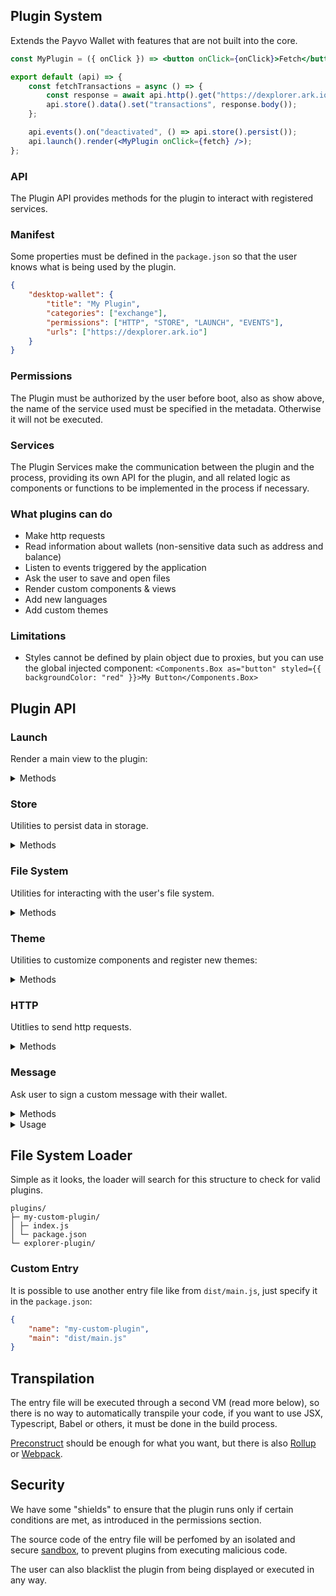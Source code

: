 ## Plugin System

Extends the Payvo Wallet with features that are not built into the core.

```jsx
const MyPlugin = ({ onClick }) => <button onClick={onClick}>Fetch</button>;

export default (api) => {
	const fetchTransactions = async () => {
		const response = await api.http().get("https://dexplorer.ark.io/api/transactions");
		api.store().data().set("transactions", response.body());
	};

	api.events().on("deactivated", () => api.store().persist());
	api.launch().render(<MyPlugin onClick={fetch} />);
};
```

### API

The Plugin API provides methods for the plugin to interact with registered services.

### Manifest

Some properties must be defined in the `package.json` so that the user knows what is being used by the plugin.

```json
{
	"desktop-wallet": {
		"title": "My Plugin",
		"categories": ["exchange"],
		"permissions": ["HTTP", "STORE", "LAUNCH", "EVENTS"],
		"urls": ["https://dexplorer.ark.io"]
	}
}
```

### Permissions

The Plugin must be authorized by the user before boot, also as show above, the name of the service used must be specified in the metadata. Otherwise it will not be executed.

### Services

The Plugin Services make the communication between the plugin and the process, providing its own API for the plugin, and all related logic as components or functions to be implemented in the process if necessary.

### What plugins can do

-   Make http requests
-   Read information about wallets (non-sensitive data such as address and balance)
-   Listen to events triggered by the application
-   Ask the user to save and open files
-   Render custom components & views
-   Add new languages
-   Add custom themes

### Limitations

-   Styles cannot be defined by plain object due to proxies, but you can use the global injected component: `<Components.Box as="button" styled={{ backgroundColor: "red" }}>My Button</Components.Box>`

## Plugin API

### Launch

Render a main view to the plugin:

<details><summary>Methods</summary>

**`render(node: React.ReactNode): void`**

</details>

### Store

Utilities to persist data in storage.

<details><summary>Methods</summary>

**`data(): DataRepository`**

Repository with your data. Eg: `const result = api.store().data().get("cookie")`.

**`persist(): void`**

Call this manually when your data needs to be saved.

</details>

### File System

Utilities for interacting with the user's file system.

<details><summary>Methods</summary>

**`askUserToSaveFile(content: string, suggestedFileName: string): void`**

Open a dialog to ask the user to save a file with the content.

**`askUserToOpenFile(): string | undefined`**

Open a dialog to ask the user to open a file.

</details>

### Theme

Utilities to customize components and register new themes:

<details><summary>Methods</summary>

**`decorate(key: string, (OriginalComponent: React.ComponentType) => React.ReactNode): void`**

Overwrite or extend a component with your own.

</details>

### HTTP

Utitlies to send http requests.

<details><summary>Methods</summary>

**`create(): void`**

Creates a new instance, useful for defining your own isolated headers.

**`get(url: string, query: object): void`**

Sends a GET request to the url.

**`post(url: string, data: object): void`**

Sends a POST request to the url.

**`decorate(key: "options", (currentOptions: object)): void`**

Overwrite global options. Useful to implement a proxy.

</details>

### Message

Ask user to sign a custom message with their wallet.

<details><summary>Methods</summary>

**`useSignMessageModal({ message: string, walletId: string }): [JSX.Component, SignedMessage, { isOpen, open, close }]`**

React Hook that returns the Modal component, the signed object and methods to interact with.

</details>

<details><summary>Usage</summary>

```tsx
module.exports = (api) => {
	const App = () => {
		const wallets = api.profile().wallets();
		const [SignModal, signResult, { isOpen, open }] = api
			.message()
			.useSignMessageModal({ message: "My Message", walletId: wallets[0].id });

		React.useEffect(() => {
			if (signResult) {
				console.log(signResult.signature);
			}
		}, [signResult]);

		return (
			<div>
				<SignModal />
				<button onClick={open}>Open Modal</button>
			</div>
		);
	};

	api.launch().render(App);
};
```

</details>

## File System Loader

Simple as it looks, the loader will search for this structure to check for valid plugins.

```
plugins/
├─ my-custom-plugin/
│ ├─ index.js
│ └─ package.json
└─ explorer-plugin/
```

### Custom Entry

It is possible to use another entry file like from `dist/main.js`, just specify it in the `package.json`:

```json
{
	"name": "my-custom-plugin",
	"main": "dist/main.js"
}
```

## Transpilation

The entry file will be executed through a second VM (read more below), so there is no way to automatically transpile your code, if you want to use JSX, Typescript, Babel or others, it must be done in the build process.

[Preconstruct](https://github.com/preconstruct/preconstruct) should be enough for what you want, but there is also [Rollup](https://github.com/rollup/rollup) or [Webpack](https://github.com/webpack/webpack).

## Security

We have some "shields" to ensure that the plugin runs only if certain conditions are met, as introduced in the permissions section.

The source code of the entry file will be perfomed by an isolated and secure [sandbox](https://github.com/patriksimek/vm2), to prevent plugins from executing malicious code.

The user can also blacklist the plugin from being displayed or executed in any way.
